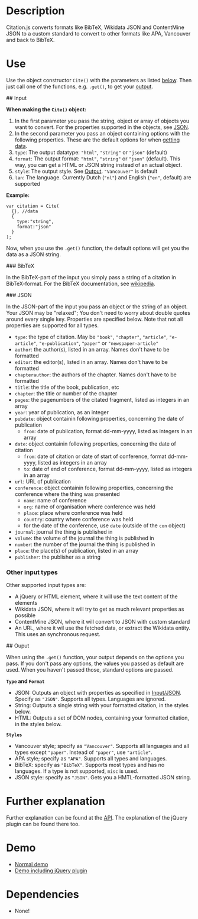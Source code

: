 # Description

Citation.js converts formats like BibTeX, Wikidata JSON and ContentMine JSON to a custom standard to convert to other formats like APA, Vancouver and back to BibTeX.

# Use

Use the object constructor `Cite()` with the parameters as listed [below](#input). Then just call one of the functions, e.g. `.get()`, to get your [output](#output).

<a name="input">
## Input
</a>

**When making the `Cite()` object:**

1. In the first parameter you pass the string, object or array of objects you want to convert. For the properties supported in the objects, see [JSON](#json).
2. In the second parameter you pass an object containing options with the following properties. These are the default options for when [getting data](Cite.html#.get).
  1. `type`: The output datatype: `"html"`, `"string"` or `"json"` (default)
  2. `format`: The output format: `"html"`, `"string"` or `"json"` (default). This way, you can get a HTML or JSON string instead of an actual object.
  3. `style`: The output style. See [Output](#output). `"Vancouver"` is default
  4. `lan`: The language. Currently Dutch (`"nl"`) and English (`"en"`, default) are supported

**Example:**

    var citation = Cite(
      {}, //data
      {
        type:"string",
        format:"json"
      }
    );

Now, when you use the `.get()` function, the default options will get you the data as a JSON string.

<a name="bibtex">
### BibTeX
</a>

In the BibTeX-part of the input you simply pass a string of a citation in BibTeX-format. For the BibTeX documentation, see [wikipedia](https://en.wikipedia.org/wiki/BibTeX#Bibliographic_information_file).

<a name="json">
### JSON
</a>

In the JSON-part of the input you pass an object or the string of an object. Your JSON may be "relaxed"; You don't need to worry about double quotes around every single key. Properties are specified below. Note that not all properties are supported for all types.

* `type`: the type of citation. May be `"book"`, `"chapter"`, `"article"`, `"e-article"`, `"e-publication"`, `"paper"` or `"newspaper-article"`
* `author`: the author(s), listed in an array. Names don't have to be formatted
* `editor`: the editor(s), listed in an array. Names don't have to be formatted
* `chapterauthor`: the authors of the chapter. Names don't have to be formatted
* `title`: the title of the book, publication, etc
* `chapter`: the title or number of the chapter
* `pages`: the pagenumbers of the citated fragment, listed as integers in an array
* `year`: year of publication, as an integer
* `pubdate`: object containin following properties, concerning the date of publication
  * `from`: date of publication, format dd-mm-yyyy, listed as integers in an array
* `date`: object containin following properties, concerning the date of citation
  * `from`: date of citation or date of start of conference, format dd-mm-yyyy, listed as integers in an array
  * `to`: date of end of conference, format dd-mm-yyyy, listed as integers in an array
* `url`: URL of publication
* `conference`: object containin following properties, concerning the conference where the thing was presented
  * `name`: name of conference
  * `org`: name of organisation where conference was held
  * `place`: place where conference was held
  * `country`: country where conference was held
  * for the date of the conference, use `date` (outside of the `con` object)
* `journal`: journal the thing is published in
* `volume`: the volume of the journal the thing is published in
* `number`: the number of the journal the thing is published in 
* `place`: the place(s) of publication, listed in an array
* `publisher`: the publisher as a string

### Other input types

Other supported input types are:
* A jQuery or HTML element, where it will use the text content of the elements
* Wikidata JSON, where it will try to get as much relevant properties as possible
* ContentMine JSON, where it will convert to JSON with custom standard
* An URL, where it wil use the fetched data, or extract the Wikidata entity. This uses an synchronous request.

<a name="output">
## Ouput
</a>

When using the `.get()` function, your output depends on the options you pass. If you don't pass any options, the values you passed as default are used. When you haven't passed those, standard options are passed.

**`Type` and `Format`**

* JSON: Outputs an object with properties as specified in [Input/JSON](#json). Specify as `"JSON"`. Supports all types. Languages are ignored.
* String: Outputs a single string with your formatted citation, in the styles below.
* HTML: Outputs a set of DOM nodes, containing your formatted citation, in the styles below.

**`Styles`**

* Vancouver style; specify as `"Vancouver"`. Supports all languages and all types except `"paper"`. Instead of `"paper"`, use `"article"`.
* APA style; specify as `"APA"`. Supports all types and languages.
* BibTeX: specify as `"BibTeX"`. Supports most types and has no languages. If a type is not supported, `misc` is used.
* JSON style: specify as `"JSON"`. Gets you a HMTL-formatted JSON string.

# Further explanation

Further explanation can be found at the [API](https://larsgw.github.io/citation.js/docs/api/). The explanation of the jQuery plugin can be found there too.

# Demo

* [Normal demo](https://larsgw.github.io/citation.js/docs/demo/demo.html)
* [Demo including jQuery plugin](https://larsgw.github.io/citation.js/docs/demo/jquery.html)

# Dependencies

* None!